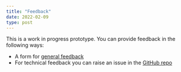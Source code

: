 ```yaml
---
title: "Feedback"
date: 2022-02-09
type: post
---
```


This is a work in progress prototype. You can provide feedback in the following ways:

- A form for [general feedback](https://forms.gle/gK3Z9f1uNParja3p6)
- For technical feedback you can raise an issue in the [GitHub repo](https://github.com/co-analysis/acses-example/issues)
